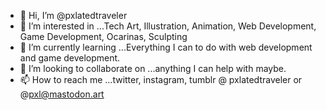 - 👋 Hi, I’m @pxlatedtraveler
- 👀 I’m interested in ...Tech Art, Illustration, Animation, Web Development, Game Development, Ocarinas, Sculpting
- 🌱 I’m currently learning ...Everything I can to do with web development and game development.
- 💞️ I’m looking to collaborate on ...anything I can help with maybe.
- 📫 How to reach me ...twitter, instagram, tumblr @ pxlatedtraveler or @pxl@mastodon.art

<!---
pxlatedtraveler/pxlatedtraveler is a ✨ special ✨ repository because its `README.md` (this file) appears on your GitHub profile.
You can click the Preview link to take a look at your changes.
--->
